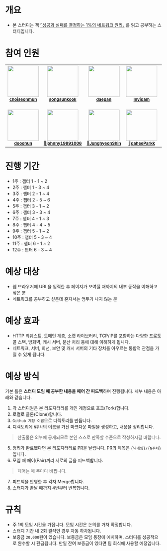 # 개요
- 본 스터디는 책 [⌜성공과 실패를 결정하는 1%의 네트워크 원리⌟](https://search.shopping.naver.com/book/catalog/32481873880?cat_id=50010766&frm=PBOKPRO&query=성공과+실패를+결정하는+1%25의+네트워크+원리&NaPm=ct%3Dllbo70h4%7Cci%3D59d5c33f7f759e88bb9cad0892b2218e41b0a120%7Ctr%3Dboknx%7Csn%3D95694%7Chk%3Dfb6034e442dc561597af8f8aacbad01a22fcc631) 를 읽고 공부하는 스터디입니다.

# 참여 인원
<table>
  <tbody>
    <tr>
      <td align="center" valign="top" width="14.28%"><img src="https://avatars.githubusercontent.com/u/17216686?v=4" width="100px;"/><br /><sub><a href="https://github.com/choiseonmun"><b>choiseonmun</b></a></sub><br /></td>
      <td align="center" valign="top" width="14.28%"><img src="https://avatars.githubusercontent.com/u/21010656?v=4" width="100px;"/><br /><sub><a href="https://github.com/songsunkook"><b>songsunkook</b></a></sub><br /></td>
      <td align="center" valign="top" width="14.28%"><img src="https://avatars.githubusercontent.com/u/50792467?v=4" width="100px;"/><br /><sub><a href="https://github.com/daepan"><b>daepan</b></a></sub><br /></td>
      <td align="center" valign="top" width="14.28%"><img src="https://avatars.githubusercontent.com/u/71889359?v=4" width="100px;"/><br /><sub><a href="https://github.com/Invidam"><b>Invidam</b></a></sub><br /></td>
      <td align="center" valign="top" width="14.28%"><img src="https://avatars.githubusercontent.com/u/72890183?v=4" width="100px;"/><br /><sub><a href="https://github.com/password-kim"><del>password-kim</del> <br />중도 하차</a></sub><br /></td>
    </tr>
    <tr>
      <td align="center" valign="top" width="14.28%"><img src="https://avatars.githubusercontent.com/u/74540646?v=4" width="100px;"/><br /><sub><a href="https://github.com/dooohun"><b>dooohun</b></a></sub><br /></td>
      <td align="center" valign="top" width="14.28%"><img src="https://avatars.githubusercontent.com/u/79901434?v=4" width="100px;"/><br /><sub><a href="https://github.com/johnny19991006"><b>johnny19991006</b></a></sub><br /></td>
      <td align="center" valign="top" width="14.28%"><img src="https://avatars.githubusercontent.com/u/91855427?v=4" width="100px;"/><br /><sub><a href="https://github.com/JunghyeonShin"><b>JunghyeonShin</b></a></sub><br /></td>
      <td align="center" valign="top" width="14.28%"><img src="https://avatars.githubusercontent.com/u/106418303?v=4" width="100px;"/><br /><sub><a href="https://github.com/daheeParkk"><b>daheeParkk</b></a></sub><br /></td>
      <td align="center" valign="top" width="14.28%"><img src="https://avatars.githubusercontent.com/u/120005202?v=4" width="100px;"/><br /><sub><a href="https://github.com/weweweme"><b>weweweme</b></a></sub><br /></td>
    </tr>
  </tbody>
</table>

# 진행 기간
- 1주 : 챕터 1 - 1 ~ 2
- 2주 : 챕터 1 - 3 ~ 4
- 3주 : 챕터 2 - 1 ~ 4
- 4주 : 챕터 2 - 5 ~ 6
- 5주 : 챕터 3 - 1 ~ 2
- 6주 : 챕터 3 - 3 ~ 4
- 7주 : 챕터 4 - 1 ~ 3
- 8주 : 챕터 4 - 4 ~ 5
- 9주 : 챕터 5 - 1 ~ 2
- 10주 : 챕터 5 - 3 ~ 4
- 11주 : 챕터 6 - 1 ~ 2
- 12주 : 챕터 6 - 3 ~ 4

# 예상 대상
- 웹 브라우저에 URL을 입력한 후 페이지가 보여질 때까지의 내부 동작을 이해하고 싶은 분
- 네트워크를 공부하고 싶은데 혼자서는 엄두가 나지 않는 분

# 예상 효과
- HTTP 리퀘스트, 도메인 계층, 소켓 라이브러리, TCP/IP를 포함하는 다양한 프로토콜 스택, 방화벽, 캐시 서버, 분산 처리 등에 대해 이해하게 됩니다.
- 네트워크, 서버, 회선, 보안 및 캐시 서버의 기타 장치를 아우르는 통합적 관점을 가질 수 있게 됩니다.

# 예상 방식
기본 틀은 **스터디 모임 때 공부한 내용을 페어 간 피드백**하며 진행됩니다.
세부 내용은 아래와 같습니다.

1. 각 스터디원은 본 리포지터리를 개인 계정으로 포크(Fork)합니다.
2. 로컬로 클론(Clone)합니다.
3. `Github 계정 이름`으로 디렉토리를 만듭니다.
4. 디렉토리에 `N주차`의 이름을 가진 마크다운 파일을 생성하고, 내용을 정리합니다.
> 산출물은 외부에 공개되므로 본인 스스로 만족할 수준으로 작성하시길 바랍니다.
5. 정리가 완료됐다면 본 리포지터리로 PR을 날립니다. PR의 제목은 `{닉네임}/{N주차}`입니다.
6. 모임 때 페어(Pair)끼리 서로의 글을 피드백합니다.
> 페어는 매 주마다 바뀝니다.
7. 피드백을 반영한 후 각자 Merge합니다.
8. 스터디가 끝날 때까지 4번부터 반복합니다.

# 규칙
- 주 1회 모임 시간을 가집니다. 모임 시간은 논의를 거쳐 확정합니다.
- 스터디 기간 내 2회 결석인 경우 자동 하차됩니다.
- 보증금 `20,000`원이 있습니다. 보증금은 모임 통장에 예치하며, 스터디를 성공적으로 완수할 시 환급됩니다. 만일 잔여 보증금이 있다면 팀 회식에 사용할 예정입니다.


